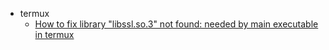 - termux
    - [How to fix library "libssl.so.3" not found: needed by main executable in termux](https://www.youtube.com/watch?v=TOCpfccvEvM)